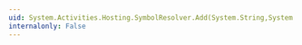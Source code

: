 ```yaml
---
uid: System.Activities.Hosting.SymbolResolver.Add(System.String,System.Object,System.Type)
internalonly: False
---
```

